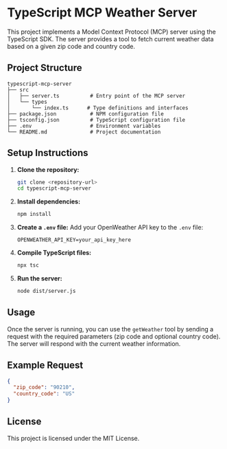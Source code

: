 # TypeScript MCP Weather Server

This project implements a Model Context Protocol (MCP) server using the TypeScript SDK. The server provides a tool to fetch current weather data based on a given zip code and country code.

## Project Structure

```
typescript-mcp-server
├── src
│   ├── server.ts          # Entry point of the MCP server
│   └── types
│       └── index.ts      # Type definitions and interfaces
├── package.json           # NPM configuration file
├── tsconfig.json          # TypeScript configuration file
├── .env                   # Environment variables
└── README.md              # Project documentation
```

## Setup Instructions

1. **Clone the repository:**
   ```bash
   git clone <repository-url>
   cd typescript-mcp-server
   ```

2. **Install dependencies:**
   ```bash
   npm install
   ```

3. **Create a `.env` file:**
   Add your OpenWeather API key to the `.env` file:
   ```
   OPENWEATHER_API_KEY=your_api_key_here
   ```

4. **Compile TypeScript files:**
   ```bash
   npx tsc
   ```

5. **Run the server:**
   ```bash
   node dist/server.js
   ```

## Usage

Once the server is running, you can use the `getWeather` tool by sending a request with the required parameters (zip code and optional country code). The server will respond with the current weather information.

## Example Request

```json
{
  "zip_code": "90210",
  "country_code": "US"
}
```

## License

This project is licensed under the MIT License.